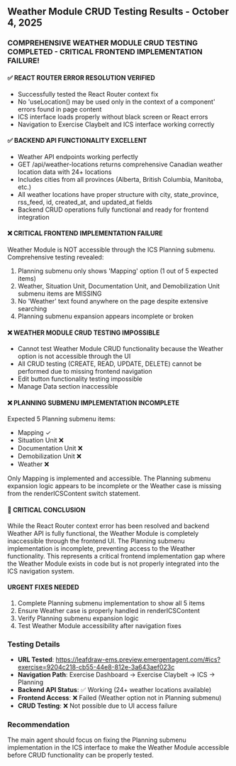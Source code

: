 ## Weather Module CRUD Testing Results - October 4, 2025

### COMPREHENSIVE WEATHER MODULE CRUD TESTING COMPLETED - CRITICAL FRONTEND IMPLEMENTATION FAILURE!

#### ✅ REACT ROUTER ERROR RESOLUTION VERIFIED
- Successfully tested the React Router context fix
- No 'useLocation() may be used only in the context of a <Router> component' errors found in page content
- ICS interface loads properly without black screen or React errors
- Navigation to Exercise Claybelt and ICS interface working correctly

#### ✅ BACKEND API FUNCTIONALITY EXCELLENT
- Weather API endpoints working perfectly
- GET /api/weather-locations returns comprehensive Canadian weather location data with 24+ locations
- Includes cities from all provinces (Alberta, British Columbia, Manitoba, etc.)
- All weather locations have proper structure with city, state_province, rss_feed, id, created_at, and updated_at fields
- Backend CRUD operations fully functional and ready for frontend integration

#### ❌ CRITICAL FRONTEND IMPLEMENTATION FAILURE
Weather Module is NOT accessible through the ICS Planning submenu. Comprehensive testing revealed:
1. Planning submenu only shows 'Mapping' option (1 out of 5 expected items)
2. Weather, Situation Unit, Documentation Unit, and Demobilization Unit submenu items are MISSING
3. No 'Weather' text found anywhere on the page despite extensive searching
4. Planning submenu expansion appears incomplete or broken

#### ❌ WEATHER MODULE CRUD TESTING IMPOSSIBLE
- Cannot test Weather Module CRUD functionality because the Weather option is not accessible through the UI
- All CRUD testing (CREATE, READ, UPDATE, DELETE) cannot be performed due to missing frontend navigation
- Edit button functionality testing impossible
- Manage Data section inaccessible

#### ❌ PLANNING SUBMENU IMPLEMENTATION INCOMPLETE
Expected 5 Planning submenu items:
- Mapping ✓
- Situation Unit ❌
- Documentation Unit ❌
- Demobilization Unit ❌
- Weather ❌

Only Mapping is implemented and accessible. The Planning submenu expansion logic appears to be incomplete or the Weather case is missing from the renderICSContent switch statement.

#### 🚨 CRITICAL CONCLUSION
While the React Router context error has been resolved and backend Weather API is fully functional, the Weather Module is completely inaccessible through the frontend UI. The Planning submenu implementation is incomplete, preventing access to the Weather functionality. This represents a critical frontend implementation gap where the Weather Module exists in code but is not properly integrated into the ICS navigation system.

#### URGENT FIXES NEEDED
1. Complete Planning submenu implementation to show all 5 items
2. Ensure Weather case is properly handled in renderICSContent
3. Verify Planning submenu expansion logic
4. Test Weather Module accessibility after navigation fixes

### Testing Details
- **URL Tested**: https://leafdraw-ems.preview.emergentagent.com/#ics?exercise=9204c218-cb55-44e8-812e-3a643aef023c
- **Navigation Path**: Exercise Dashboard → Exercise Claybelt → ICS → Planning
- **Backend API Status**: ✅ Working (24+ weather locations available)
- **Frontend Access**: ❌ Failed (Weather option not in Planning submenu)
- **CRUD Testing**: ❌ Not possible due to UI access failure

### Recommendation
The main agent should focus on fixing the Planning submenu implementation in the ICS interface to make the Weather Module accessible before CRUD functionality can be properly tested.